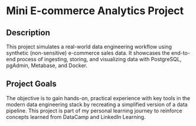 # Mini E-commerce Analytics Project

## Description
This project simulates a real-world data engineering workflow using synthetic (non-sensitive) e-commerce sales data. It showcases the end-to-end process of ingesting, storing, and visualizing data with PostgreSQL, pgAdmin, Metabase, and Docker.

## Project Goals

The objective is to gain hands-on, practical experience with key tools in the modern data engineering stack by recreating a simplified version of a data pipeline. This project is part of my personal learning journey to reinforce concepts learned from DataCamp and LinkedIn Learning.
                                                                    